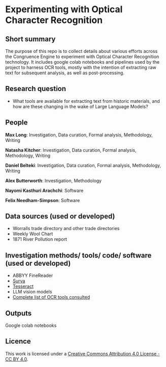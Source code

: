 # Experimenting with Optical Character Recognition 

## Short summary

The purpose of this repo is to collect details about various efforts across the Congruence Engine to experiment with Optical Character Recognition technology. It includes google colab notebooks and pipelines used by the project to harness OCR tools, mostly with the intention of extracting raw text for subsequent analysis, as well as post-processing. 

## Research question
- What tools are available for extracting text from historic materials, and how are these changing in the wake of Large Language Models?

## People 

**Max Long**: Investigation, Data curation, Formal analysis, Methodology, Writing
 
**Natasha Kitcher**: Investigation, Data curation, Formal analysis, Methodology, Writing

**Daniel Belteki**: Investigation, Data curation, Formal analysis, Methodology, Writing

**Alex Butterworth**: Investigation, Methodology

**Nayomi Kasthuri Arachchi**: Software

**Felix Needham-Simpson**: Software 



## Data sources (used or developed)
- Worralls trade directory and other trade directories
- Weekly Wool Chart
- 1871 River Pollution report


## Investigation methods/ tools/ code/ software (used or developed)
- ABBYY FineReader
- [Surya](https://github.com/VikParuchuri/surya)
- [Tesseract](https://github.com/tesseract-ocr/tesseract)
- LLM vision models
- [Complete list of OCR tools consulted](https://github.com/congruence-engine/experimenting-with-optical-character-recognition/blob/main/ocr_tools.md)



## Outputs  
Google colab notebooks



## Licence 
This work is licensed under a [Creative Commons Attribution 4.0 License - CC BY 4.0](https://creativecommons.org/licenses/by/4.0/).

